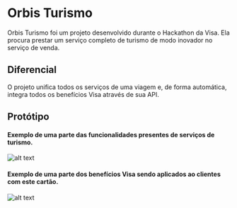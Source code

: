
# Orbis Turismo

Orbis Turismo foi um projeto desenvolvido durante o Hackathon da Visa. 
Ela procura prestar um serviço completo de turismo de modo inovador no serviço de venda.

## Diferencial
O projeto unifica todos os serviços de uma viagem e, de forma automática, integra todos os benefícios Visa através de sua API.
## Protótipo
#### Exemplo de uma parte das funcionalidades presentes de serviços de turismo.
![alt text](https://imgur.com/tZY2mNO.png)
#### Exemplo de uma parte dos benefícios Visa sendo aplicados ao clientes com este cartão.
![alt text](https://imgur.com/q5cLnry.png)
